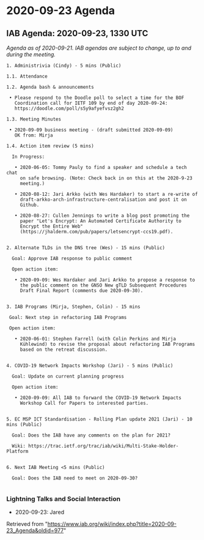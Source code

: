 




2020-09-23 Agenda
=================





IAB Agenda: 2020-09-23, 1330 UTC
--------------------------------


*Agenda as of 2020-09-21. IAB agendas are subject to change, up to and during the meeting.*




```
1. Administrivia (Cindy) - 5 mins (Public)

1.1. Attendance

1.2. Agenda bash & announcements

 • Please respond to the Doodle poll to select a time for the BOF 
   Coordination call for IETF 109 by end of day 2020-09-24: 
   https://doodle.com/poll/s5y9afyefvsz2gh2

1.3. Meeting Minutes 

 • 2020-09-09 business meeting - (draft submitted 2020-09-09)
   OK from: Mirja

1.4. Action item review (5 mins)

  In Progress:

   • 2020-06-05: Tommy Pauly to find a speaker and schedule a tech chat 
     on safe browsing. (Note: Check back in on this at the 2020-9-23 
     meeting.)

   • 2020-08-12: Jari Arkko (with Wes Hardaker) to start a re-write of 
     draft-arkko-arch-infrastructure-centralisation and post it on 
     Github.

   • 2020-08-27: Cullen Jennings to write a blog post promoting the 
     paper "Let's Encrypt: An Automated Certificate Authority to 
     Encrypt the Entire Web" 
     (https://jhalderm.com/pub/papers/letsencrypt-ccs19.pdf).


2. Alternate TLDs in the DNS tree (Wes) - 15 mins (Public)

  Goal: Approve IAB response to public comment 

  Open action item:

   • 2020-09-09: Wes Hardaker and Jari Arkko to propose a response to 
     the public comment on the GNSO New gTLD Subsequent Procedures 
     Draft Final Report (comments due 2020-09-30).


3. IAB Programs (Mirja, Stephen, Colin) - 15 mins 

 Goal: Next step in refactoring IAB Programs 

 Open action item: 

   • 2020-06-01: Stephen Farrell (with Colin Perkins and Mirja 
     Kühlewind) to revise the proposal about refactoring IAB Programs 
     based on the retreat discussion.


4. COVID-19 Network Impacts Workshop (Jari) - 5 mins (Public)

  Goal: Update on current planning progress

  Open action item:

   • 2020-09-09: All IAB to forward the COVID-19 Network Impacts 
     Workshop Call for Papers to interested parties.


5. EC MSP ICT Standardisation - Rolling Plan update 2021 (Jari) - 10 mins (Public)

  Goal: Does the IAB have any comments on the plan for 2021?

  Wiki: https://trac.ietf.org/trac/iab/wiki/Multi-Stake-Holder-Platform


6. Next IAB Meeting <5 mins (Public)

  Goal: Does the IAB need to meet on 2020-09-30?


```

### Lightning Talks and Social Interaction


* 2020-09-23: Jared






Retrieved from "<https://www.iab.org/wiki/index.php?title=2020-09-23_Agenda&oldid=977>"


